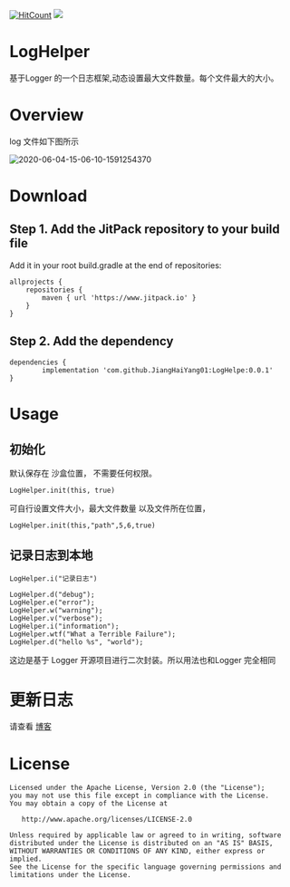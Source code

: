 [![HitCount](http://hits.dwyl.com/JiangHaiYang01/LogHepler.svg)](http://hits.dwyl.com/JiangHaiYang01/LogHepler)   [![](https://www.jitpack.io/v/JiangHaiYang01/LogHelper.svg)](https://www.jitpack.io/#JiangHaiYang01/LogHelper)
# LogHelper
基于Logger 的一个日志框架,动态设置最大文件数量。每个文件最大的大小。



# Overview

log 文件如下图所示

![2020-06-04-15-06-10-1591254370](http://allens-blog.oss-cn-beijing.aliyuncs.com/allens-blog/f0h1y.png)

# Download

## Step 1. Add the JitPack repository to your build file

Add it in your root build.gradle at the end of repositories:

```
allprojects {
	repositories {
		maven { url 'https://www.jitpack.io' }
	}
}
```
## Step 2. Add the dependency

```
dependencies {
        implementation 'com.github.JiangHaiYang01:LogHelpe:0.0.1'
}

```

# Usage

## 初始化

默认保存在 沙盒位置， 不需要任何权限。

```
LogHelper.init(this, true)
```

可自行设置文件大小，最大文件数量 以及文件所在位置，
```
LogHelper.init(this,"path",5,6,true)
```


## 记录日志到本地

```
LogHelper.i("记录日志")

LogHelper.d("debug");
LogHelper.e("error");
LogHelper.w("warning");
LogHelper.v("verbose");
LogHelper.i("information");
LogHelper.wtf("What a Terrible Failure");
LogHelper.d("hello %s", "world");
```

这边是基于 Logger 开源项目进行二次封装。所以用法也和Logger 完全相同


# 更新日志

请查看 [博客](https://jianghaiyang01.github.io/posts/f4408143/#more)

# License

```
Licensed under the Apache License, Version 2.0 (the "License");
you may not use this file except in compliance with the License.
You may obtain a copy of the License at

   http://www.apache.org/licenses/LICENSE-2.0

Unless required by applicable law or agreed to in writing, software
distributed under the License is distributed on an "AS IS" BASIS,
WITHOUT WARRANTIES OR CONDITIONS OF ANY KIND, either express or implied.
See the License for the specific language governing permissions and
limitations under the License.
```
